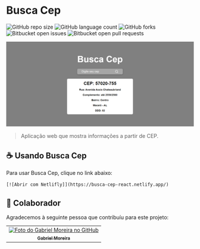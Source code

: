# Busca Cep

![GitHub repo size](https://img.shields.io/github/repo-size/gabomoreira/busca-cep?style=for-the-badge)
![GitHub language count](https://img.shields.io/github/languages/count/gabomoreira/busca-cep?style=for-the-badge)
![GitHub forks](https://img.shields.io/github/forks/gabomoreira/busca-cep?style=for-the-badge)
![Bitbucket open issues](https://img.shields.io/bitbucket/issues/gabomoreira/busca-cep?style=for-the-badge)
![Bitbucket open pull requests](https://img.shields.io/bitbucket/pr-raw/gabomoreira/busca-cep?style=for-the-badge)

<img src="img-project.png" alt="busca-cep">

> Aplicação web que mostra informações a partir de CEP.

## ☕ Usando Busca Cep

Para usar Busca Cep, clique no link abaixo:

```
[![Abrir com Netlifly]](https://busca-cep-react.netlify.app/)
```

## 🤝 Colaborador

Agradecemos à seguinte pessoa que contribuíu para este projeto:

<table>
  <tr>
    <td align="center">
      <a href="https://github.com/gabomoreira">
        <img src="https://github.com/gabomoreira.png" width="100px;" alt="Foto do Gabriel Moreira no GitHub"/><br>
        <sub>
          <b>Gabriel Moreira</b>
        </sub>
      </a>
    </td>
  </tr>
</table>
